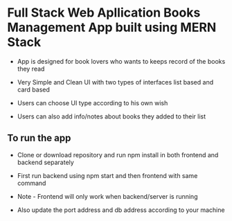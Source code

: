 # Full Stack Web Apllication Books Management App built using MERN Stack

- App is designed for book lovers who wants to keeps record of the books they read

- Very Simple and Clean UI with two types of interfaces list based and card based

- Users can choose UI type according to his own wish

- Users can also add info/notes about books they added to their list


## To run the app 

- Clone or download repository and run npm install in both frontend and backend separately

- First run backend using npm start and then frontend with same command

- Note - Frontend will only work when backend/server is running

- Also update the port address and db address according to your machine

